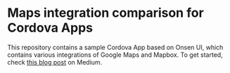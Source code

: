 # Maps integration comparison for Cordova Apps

This repository contains a sample Cordova App based on Onsen UI, which contains various integrations of Google Maps and Mapbox.
To get started, check [this blog post](https://medium.com/the-web-tub/choosing-the-right-map-integration-for-your-cordova-app-78c2a8f75d50) on Medium.